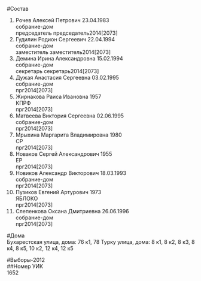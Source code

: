 #Состав  
1. Рочев Алексей Петрович 23.04.1983  
    собрание-дом  
    председатель председатель2014[2073]  
2. Гудилин Родион Сергеевич 22.04.1994  
    собрание-дом  
    заместитель заместитель2014[2073]  
3. Демина Ирина Александровна 15.02.1994  
    собрание-дом  
    секретарь секретарь2014[2073]  
4. Дужая Анастасия Сергеевна 03.02.1995  
    собрание-дом  
    прг2014[2073]  
5. Жирнакова Раиса Ивановна 1957  
    КПРФ  
    прг2014[2073]  
6. Матвеева Виктория Сергеевна 02.06.1995  
    собрание-дом  
    прг2014[2073]  
7. Мрыхина Маргарита Владимировна 1980  
    СР  
    прг2014[2073]  
8. Новаков Сергей Александрович 1955  
    ЕР  
    прг2014[2073]  
9. Новиков Александр Викторович 18.03.1993  
    собрание-дом  
    прг2014[2073]  
10. Пузиков Евгений Артурович 1973  
    ЯБЛОКО  
    прг2014[2073]  
11. Слепенкова Оксана Дмитриевна 26.06.1996  
    собрание-дом  
    прг2014[2073]  
  
#Дома  
Бухарестская улица, дома: 76 к1, 78 Турку улица, дома: 8 к1, 8 к2, 8 к3, 8 к4, 8 к5, 10 к2, 12 к4, 12 к5  
  
#Выборы-2012  
##Номер УИК  
1652  
